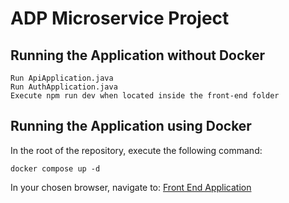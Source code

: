# ADP Microservice Project

## Running the Application without Docker

    Run ApiApplication.java
    Run AuthApplication.java
    Execute npm run dev when located inside the front-end folder

## Running the Application using Docker

In the root of the repository, execute the following command:
    
    docker compose up -d 

In your chosen browser, navigate to: [Front End Application](http://localhost:5173)